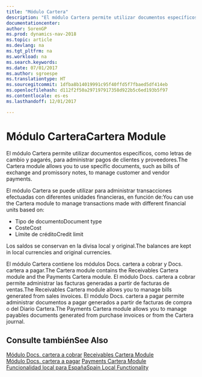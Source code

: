 ```yaml
---
title: "Módulo Cartera"
description: "El módulo Cartera permite utilizar documentos específicos, como letras de cambio y pagarés, para administrar pagos de clientes y proveedores."
documentationcenter: 
author: SorenGP
ms.prod: dynamics-nav-2018
ms.topic: article
ms.devlang: na
ms.tgt_pltfrm: na
ms.workload: na
ms.search.keywords: 
ms.date: 07/01/2017
ms.author: sgroespe
ms.translationtype: HT
ms.sourcegitcommit: 1dfba8b14019991c95f40ffd5f7fbaed5df414eb
ms.openlocfilehash: d112f2f50a297197917358d922b5c6ed193b5f97
ms.contentlocale: es-es
ms.lasthandoff: 12/01/2017

---
```

# <a name="cartera-module"></a><span data-ttu-id="bdee2-103">Módulo Cartera</span><span class="sxs-lookup"><span data-stu-id="bdee2-103">Cartera Module</span></span>
<span data-ttu-id="bdee2-104">El módulo Cartera permite utilizar documentos específicos, como letras de cambio y pagarés, para administrar pagos de clientes y proveedores.</span><span class="sxs-lookup"><span data-stu-id="bdee2-104">The Cartera module allows you to use specific documents, such as bills of exchange and promissory notes, to manage customer and vendor payments.</span></span>  

<span data-ttu-id="bdee2-105">El módulo Cartera se puede utilizar para administrar transacciones efectuadas con diferentes unidades financieras, en función de:</span><span class="sxs-lookup"><span data-stu-id="bdee2-105">You can use the Cartera module to manage transactions made with different financial units based on:</span></span>  

- <span data-ttu-id="bdee2-106">Tipo de documento</span><span class="sxs-lookup"><span data-stu-id="bdee2-106">Document type</span></span>  
- <span data-ttu-id="bdee2-107">Coste</span><span class="sxs-lookup"><span data-stu-id="bdee2-107">Cost</span></span>  
- <span data-ttu-id="bdee2-108">Límite de crédito</span><span class="sxs-lookup"><span data-stu-id="bdee2-108">Credit limit</span></span>  

<span data-ttu-id="bdee2-109">Los saldos se conservan en la divisa local y original.</span><span class="sxs-lookup"><span data-stu-id="bdee2-109">The balances are kept in local currencies and original currencies.</span></span>  

<span data-ttu-id="bdee2-110">El módulo Cartera contiene los módulos Docs. cartera a cobrar y Docs. cartera a pagar.</span><span class="sxs-lookup"><span data-stu-id="bdee2-110">The Cartera module contains the Receivables Cartera module and the Payments Cartera module.</span></span> <span data-ttu-id="bdee2-111">El módulo Docs. cartera a cobrar permite administrar las facturas generadas a partir de facturas de ventas.</span><span class="sxs-lookup"><span data-stu-id="bdee2-111">The Receivables Cartera module allows you to manage bills generated from sales invoices.</span></span> <span data-ttu-id="bdee2-112">El módulo Docs. cartera a pagar permite administrar documentos a pagar generados a partir de facturas de compra o del Diario Cartera.</span><span class="sxs-lookup"><span data-stu-id="bdee2-112">The Payments Cartera module allows you to manage payables documents generated from purchase invoices or from the Cartera journal.</span></span>  

## <a name="see-also"></a><span data-ttu-id="bdee2-113">Consulte también</span><span class="sxs-lookup"><span data-stu-id="bdee2-113">See Also</span></span>  
 <span data-ttu-id="bdee2-114">[Módulo Docs. cartera a cobrar](receivables-cartera-module.md) </span><span class="sxs-lookup"><span data-stu-id="bdee2-114">[Receivables Cartera Module](receivables-cartera-module.md) </span></span>  
 <span data-ttu-id="bdee2-115">[Módulo Docs. cartera a pagar](payments-cartera-module.md) </span><span class="sxs-lookup"><span data-stu-id="bdee2-115">[Payments Cartera Module](payments-cartera-module.md) </span></span>  
 [<span data-ttu-id="bdee2-116">Funcionalidad local para España</span><span class="sxs-lookup"><span data-stu-id="bdee2-116">Spain Local Functionality</span></span>](spain-local-functionality.md)

